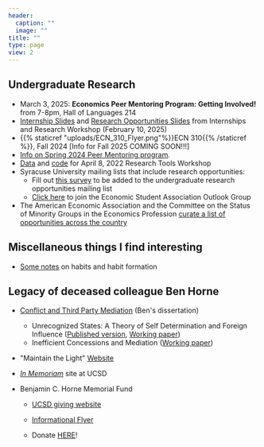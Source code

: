 ```yaml
---
header:
  caption: ""
  image: ""
title: ""
type: page
view: 2
---
```


## Undergraduate Research

- March 3, 2025: **Economics Peer Mentoring Program: Getting Involved!** from 7-8pm, Hall of Languages 214
- [Internship Slides](mentoring-internships.pdf) and [Research Opportunities Slides](presentation--Sp2025.pdf) from Internships and Research Workshop (February 10, 2025)
- {{% staticref "uploads/ECN_310_Flyer.png"%}}ECN 310{{% /staticref %}}, Fall 2024 [Info for Fall 2025 COMING SOON!!!]
- [Info on Spring 2024 Peer Mentoring program](Econ.Peer.Mentoring.Slides.pdf).
- [Data](CPS_2017.dta) and [code](Stata_CPS_workshop.do) for April 8, 2022 Research Tools Workshop
- Syracuse University mailing lists that include research opportunities:
   - Fill out [this survey](https://forms.gle/F5uYb1bDadVJ7DBi9) to be added to the undergraduate research opportunities mailing list
   - [Click here](https://esa.syr.edu/contact-esa/) to join the Economic Student Association Outlook Group
- The American Economic Association and the Committee on the Status of Minority Groups in the Economics Profession [curate a list of opportunities across the country](https://www.aeaweb.org/about-aea/committees/cswep/programs/resources/events2)  


## Miscellaneous things I find interesting

- [Some notes](habits/habits) on habits and habit formation

## Legacy of deceased colleague Ben Horne

- [Conflict and Third Party Mediation](https://escholarship.org/uc/item/5c70258g) (Ben's dissertation)

  - Unrecognized States: A Theory of Self Determination and Foreign Influence ([Published version](https://doi.org/10.1093/jleo/eww017), [Working paper](https://github.com/kbuzard/UnrecognizedStates/blob/master/draft.pdf))
  - Inefficient Concessions and Mediation ([Working paper](https://github.com/kbuzard/InefficientConcessions/blob/master/draft.pdf))

- "Maintain the Light" [Website](http://www.maintainthelight.org/Maintain_the_Light/Home.html)

- [*In Memoriam*](https://economics.ucsd.edu/faculty-and-research/in-memoriam/horne/index.html) site at UCSD

- Benjamin C. Horne Memorial Fund

  - [UCSD giving website](https://economics.ucsd.edu/alumni/give-back/horne-fund.html)
  
  - [Informational Flyer](BCH-Memorial-Fund.pdf)

  - Donate [HERE](https://giveto.ucsd.edu/giving/home/gift-referral/9655e0cc-3324-4d76-b1c4-b0e4d7e839e7)!
